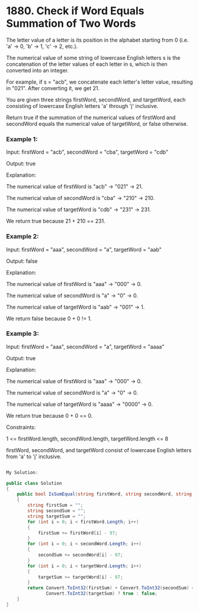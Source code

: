 # 1880. Check if Word Equals Summation of Two Words
The letter value of a letter is its position in the alphabet starting from 0 (i.e. 'a' -> 0, 'b' -> 1, 'c' -> 2, etc.).

The numerical value of some string of lowercase English letters s is the concatenation of the letter values of each letter in s, which is then converted into an integer.

For example, if s = "acb", we concatenate each letter's letter value, resulting in "021". After converting it, we get 21.

You are given three strings firstWord, secondWord, and targetWord, each consisting of lowercase English letters 'a' through 'j' inclusive.

Return true if the summation of the numerical values of firstWord and secondWord equals the numerical value of targetWord, or false otherwise.

 

### Example 1:

Input: firstWord = "acb", secondWord = "cba", targetWord = "cdb"

Output: true

Explanation:

The numerical value of firstWord is "acb" -> "021" -> 21.

The numerical value of secondWord is "cba" -> "210" -> 210.

The numerical value of targetWord is "cdb" -> "231" -> 231.

We return true because 21 + 210 == 231.
### Example 2:

Input: firstWord = "aaa", secondWord = "a", targetWord = "aab"

Output: false

Explanation: 

The numerical value of firstWord is "aaa" -> "000" -> 0.

The numerical value of secondWord is "a" -> "0" -> 0.

The numerical value of targetWord is "aab" -> "001" -> 1.

We return false because 0 + 0 != 1.
### Example 3:

Input: firstWord = "aaa", secondWord = "a", targetWord = "aaaa"

Output: true

Explanation: 

The numerical value of firstWord is "aaa" -> "000" -> 0.

The numerical value of secondWord is "a" -> "0" -> 0.

The numerical value of targetWord is "aaaa" -> "0000" -> 0.

We return true because 0 + 0 == 0.
 

Constraints:

1 <= firstWord.length, secondWord.length, targetWord.length <= 8

firstWord, secondWord, and targetWord consist of lowercase English letters from 'a' to 'j' inclusive.

```csharp

My Solution:

public class Solution
{
    public bool IsSumEqual(string firstWord, string secondWord, string targetWord)
    {
        string firstSum = "";
        string secondSum = "";
        string targetSum = "";
        for (int i = 0; i < firstWord.Length; i++)
        {
            firstSum += firstWord[i] - 97;
        }
        for (int i = 0; i < secondWord.Length; i++)
        {
            secondSum += secondWord[i] - 97;
        }
        for (int i = 0; i < targetWord.Length; i++)
        {
            targetSum += targetWord[i] - 97;
        }
        return Convert.ToInt32(firstSum) + Convert.ToInt32(secondSum) == 
               Convert.ToInt32(targetSum) ? true : false;
    }
}

```
